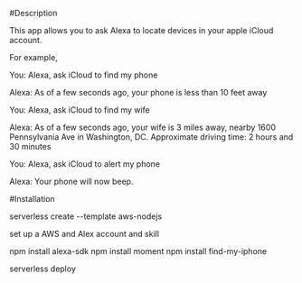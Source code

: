 #Description

This app allows you to ask Alexa to locate devices in your apple iCloud account.

For example,

You: Alexa, ask iCloud to find my phone

Alexa: As of a few seconds ago, your phone is less than 10 feet away

You: Alexa, ask iCloud to find my wife

Alexa: As of a few seconds ago, your wife is 3 miles away, nearby 1600 Pennsylvania Ave in Washington, DC. Approximate driving time: 2 hours and 30 minutes

You: Alexa, ask iCloud to alert my phone

Alexa: Your phone will now beep.

#Installation

 serverless create --template aws-nodejs

 set up a AWS and Alex account and skill

 npm install alexa-sdk
 npm install moment
 npm install find-my-iphone

 serverless deploy
